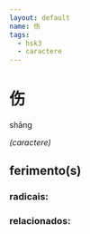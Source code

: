 ```yaml
--- 
layout: default
name: 伤 
tags: 
  - hsk3
  - caractere
--- 
```

# 伤 
shāng  
 
*(caractere)*  
## ferimento(s) 
### radicais: 
### relacionados: 
